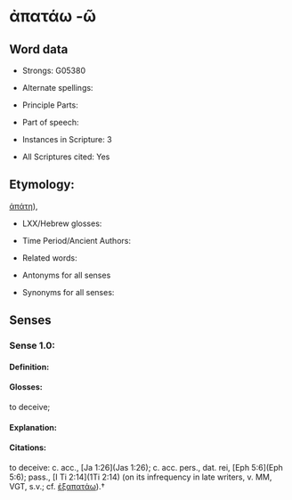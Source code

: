 # ἀπατάω -ῶ

<!-- Status: S2=NeedsEdits -->
<!-- Lexica used for edits:   -->

## Word data

* Strongs: G05380

* Alternate spellings:



* Principle Parts: 


* Part of speech: 


* Instances in Scripture: 3

* All Scriptures cited: Yes

## Etymology: 

[ἀπάτη]()),

* LXX/Hebrew glosses: 


* Time Period/Ancient Authors: 


* Related words: 

* Antonyms for all senses

* Synonyms for all senses: 


## Senses 


### Sense  1.0: 

#### Definition: 

#### Glosses: 

to deceive; 

#### Explanation: 


#### Citations: 

to deceive: c. acc., [Ja 1:26](Jas 1:26); c. acc. pers., dat. rei, [Eph 5:6](Eph 5:6); pass., [I Ti 2:14](1Ti 2:14) (on its infrequency in late writers, v. MM, VGT, s.v.; cf. [ἐξαπατάω]()).†
